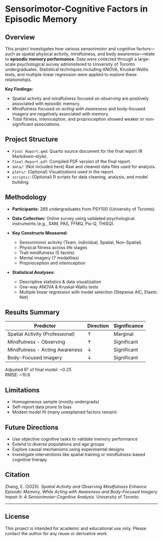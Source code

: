 # Sensorimotor-Cognitive Factors in Episodic Memory

## Overview

This project investigates how various sensorimotor and cognitive factors—such as spatial physical activity, mindfulness, and body awareness—relate to **episodic memory performance**. Data were collected through a large-scale psychological survey administered to University of Toronto undergraduates. Statistical techniques including ANOVA, Kruskal-Wallis tests, and multiple linear regression were applied to explore these relationships.

**Key Findings:**
- Spatial activity and mindfulness focused on *observing* are positively associated with episodic memory.
- Mindfulness focused on *acting with awareness* and body-focused imagery are negatively associated with memory.
- Total fitness, interoception, and proprioception showed weaker or non-significant associations.


## Project Structure

- `Final Report.qmd`: Quarto source document for the final report (R Markdown-style).
- `Final-Report.pdf`: Compiled PDF version of the final report.
- `data/`: (Not included here) Raw and cleaned data files used for analysis.
- `plots/`: (Optional) Visualizations used in the report.
- `scripts/`: (Optional) R scripts for data cleaning, analysis, and model building.


## Methodology

- **Participants:** 269 undergraduates from PSY100 (University of Toronto).
- **Data Collection:** Online survey using validated psychological instruments (e.g., SAM, PAS, FFMQ, Psi-Q, THISQ).
- **Key Constructs Measured:**
  - Sensorimotor activity (Team, Individual, Spatial, Non-Spatial)
  - Physical fitness across life stages
  - Trait mindfulness (5 facets)
  - Mental imagery (7 modalities)
  - Proprioception and interoception

- **Statistical Analyses:**
  - Descriptive statistics & data visualization
  - One-way ANOVA & Kruskal-Wallis tests
  - Multiple linear regression with model selection (Stepwise AIC, Elastic Net)

## Results Summary

| Predictor                        | Direction | Significance |
|----------------------------------|-----------|--------------|
| Spatial Activity (Professional) | ↑         | Marginal     |
| Mindfulness - Observing         | ↑         | Significant  |
| Mindfulness - Acting Awareness  | ↓         | Significant  |
| Body-Focused Imagery            | ↓         | Significant  |

Adjusted R² of final model: ~0.25  
RMSE: ~10.6  

## Limitations

- Homogeneous sample (mostly undergrads)
- Self-report data prone to bias
- Modest model fit (many unexplained factors remain)

## Future Directions

- Use objective cognitive tasks to validate memory performance
- Extend to diverse populations and age groups
- Explore causal mechanisms using experimental designs
- Investigate interventions like spatial training or mindfulness-based cognitive therapy

## Citation

Zhang, E. (2025). *Spatial Activity and Observing Mindfulness Enhance Episodic Memory, While Acting with Awareness and Body-Focused Imagery Impair It: A Sensorimotor-Cognitive Analysis*. University of Toronto.

---

## License

This project is intended for academic and educational use only. Please contact the author for any reuse or derivative work.
